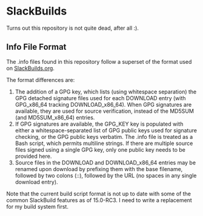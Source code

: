 # SlackBuilds

Turns out this repository is not quite dead, after all :).


## Info File Format

The .info files found in this repository follow a superset of the format used on [SlackBuilds.org](https://slackbuilds.org).

The format differences are:

1. The addition of a GPG key, which lists (using whitespace separation) the GPG detached signature files
   used for each DOWNLOAD entry (with GPG\_x86\_64 tracking DOWNLOAD\_x86\_64). When GPG signatures are available,
   they are used for source verification, instead of the MD5SUM (and MD5SUM\_x86\_64) entries.
2. If GPG signatures are available, the GPG\_KEY key is populated with either a whitespace-separated list of GPG
   public keys used for signature checking, or the GPG public keys verbatim. The .info file is treated as a Bash
   script, which permits multiline strings. If there are multiple source files signed using a single GPG key, only
   one public key needs to be provided here.
3. Source files in the DOWNLOAD and DOWNLOAD\_x86\_64 entries may be renamed upon download by prefixing them with
   the base filename, followed by two colons (::), followed by the URL (no spaces in any single download entry).

Note that the current build script format is not up to date with some of the common SlackBuild features as of 15.0-RC3. I need
to write a replacement for my build system first.
